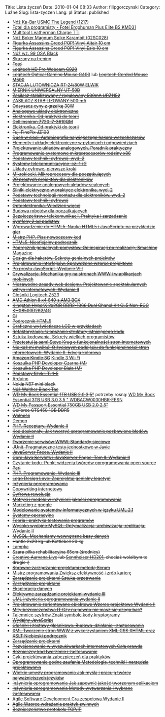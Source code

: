 Title: Lista życzeń
Date: 2010-01-04 08:33
Author: filipgorczynski
Category: Luźne
Slug: lista-zyczen
Lang: pl
Status: published

-   [Nóż Ka-Bar USMC The Legend (1217)](https://www.militaria.pl/ka-bar/noz_ka-bar_usmc_the_legend_1217_p73096.xml)
-   [Fotel dla programisty - Fotel Ergohuman Plus Elite BS KMD31](https://www.centrumkrzesel.pl/fotel-ergohuman-plus-elite-bs-kmd31/3294/p)
-   [Multitool Leatherman Charge TTi](https://www.militaria.pl/leatherman/multitool_leatherman_charge_tti_830731_p4252.xml)
-   [Nóż Boker Magnum Spike Karambit (02SC028)](https://www.militaria.pl/boker/noz_boker_magnum_spike_karambit_02sc028_p78247.xml)
-   [~~Figurka Assassins Creed POP! Vinyl Altair 10 cm~~](https://www.ultima.pl/ct/gadzety/figurki/figurki-z-gier/figurka-assassins-creed-pop-vinyl-altair-10-cm)
-   [~~Figurka Assassins Creed POP! Vinyl Ezio 10 cm~~](https://www.ultima.pl/ct/gadzety/figurki/figurki-z-gier/figurka-assassins-creed-pop-vinyl-ezio-10-cm)
-   [Nóż wz. 99 OSA Black](https://www.militaria.pl/ml/noz_wz_99_osa_black_p3070.xml)
-   ~~[Skazany na trening](http://www.empik.com/skazany-na-trening-wade-paul,prod61081448,ksiazka-p)~~
-   ~~[Fotel](http://www.ikea.com/pl/pl/catalog/products/40103100/#/40103100)~~
-   ~~[Logitech HD Pro Webcam C920](http://www.logitech.com/pl-pl/product/hd-pro-webcam-c920?crid=34)~~
-   ~~[Logitech Optical Gaming Mouse G400](http://www.logitech.com/pl-pl/product/optical-gaming-mouse-g400?crid=7)~~ lub ~~[Logitech Corded Mouse M500](http://www.logitech.com/pl-pl/product/5743?crid=7)~~
-   ~~[STACJA LUTOWNICZA RT-24/80W ELWIK](http://sklep.avt.pl/p/pl/49278/stacja+lutownicza+rt-2480w+elwik.html)~~
-   ~~[MIERNIK UNIWERSALNY UT-50D](http://sklep.avt.pl/p/pl/482354/miernik+uniwersalny+ut-50d.html)~~
-   ~~[Zasilacz stabilizowany / regulowany 500mA URZ1152](http://www.ast-anteny.com.pl/zasilacz-stabilizowany-regulowany-500ma-urz1152-szt.html)~~
-   ~~[ZASILACZ STABILIZOWANY 500 mA](http://sklepafar.pl/produkt/zasilacz-stabilizowany-500-ma73)~~
-   ~~[Odsysacz cyny z grzałką 30W](http://electropark.pl/akcesoria-do-lutowania/1218-odsysacz-cyny-z-grzalka-30w--5901001218003.html)~~
-   ~~[Analogowe układy elektroniczne](http://www.btc.pl/index.php?ukey=product&productID=37539)~~
-   ~~[Elektronika. Od praktyki do teorii](http://helion.pl/ksiazki/elektronika-od-praktyki-do-teorii-charles-platt,eleodp.htm)~~
-   ~~[Dell Inspiron 7720 i7-3610QM](http://www.x-kom.pl/p/103497-notebook-laptop-17,3-dell-inspiron-7720-i7-3610qm-16gb-1281000-dvd-rw-1080p.html)~~
-   ~~[Elektronika. Od praktyki do teorii](http://helion.pl/ksiazki/elektronika-od-praktyki-do-teorii-charles-platt,eleodp.htm)~~
-   ~~Fuji FinePix JZ100~~
-   ~~[Duch w sieci. Autobiografia największego hakera wszechczasów](http://helion.pl/ksiazki/duch-w-sieci-autobiografia-najwiekszego-hakera-wszechczasow-kevin-mitnick-simon-william-l,duhsie.htm)~~
-   ~~[Elementy i układy elektroniczne w pytaniach i odpowiedziach](http://www.informatyczna.pl/index.php?strona,doc,pol,informat,82,0,44404,1,82,elementy_i_uklady_elektroniczne_w_pytaniach_i_odpowiedziach_,ant.html)~~
-   ~~[Projektowanie układów analogowych. Poradnik praktyczny](http://techniczna.net.pl/index.php?action=det&k=83-60233-04-7)~~
-   ~~[Programowanie systemowe mikroprocesorów rodziny x86](http://techniczna.net.pl/index.php?action=det&k=83-01-16383-9)~~
-   ~~[Podstawy techniki cyfrowej, wyd. 2](http://techniczna.net.pl/index.php?action=det&k=83-206-1390-6)~~
-   ~~[Systemy telekomunikacyjne, cz. 1 i 2](http://techniczna.net.pl/index.php?action=det&k=83-206-1272-1)~~
-   ~~[Układy cyfrowe, pierwsze kroki](http://www.informatyczna.pl/index.php?strona,doc,pol,informat,82,0,43479,1,82,uklady_cyfrowe,_pierwsze_kroki,ant.html)~~
-   ~~[Mikroklocki. Mikroprocesory dla początkujących](http://www.informatyczna.pl/index.php?strona,doc,pol,informat,82,0,45077,1,82,mikroklocki._mikroprocesory_dla_poczatkujacych_%3Cbr%3E%3C/br%3Ejezeli_chcesz_poznac_mikrokontrolery_od_postaw,_dobrze_sie_przy_tym_bawiac,_ta_ksiazka_jest_dla_ciebie!,ant.html)~~
-   ~~[20 prostych projektów dla elektroników](http://www.informatyczna.pl/index.php?strona,doc,pol,informat,82,0,45361,1,82,20_prostych_projektow_dla_elektronikow_,ant.html)~~
-   ~~[Projektowanie analogowych układów scalonych](http://www.informatyczna.pl/index.php?strona,doc,pol,informat,82,0,48031,1,82,projektowanie_analogowych_ukladow_scalonych,ant.html)~~
-   ~~[Silniki elektryczne w praktyce elektronika, wyd. 2](http://www.informatyczna.pl/index.php?strona,doc,pol,informat,82,0,48496,1,82,quot;silniki_elektryczne_w_praktyce_elektronika,_wyd._2,ant.html)~~
-   ~~[Podstawy technologii montażu dla elektroników, wyd. 2](http://www.informatyczna.pl/index.php?strona,doc,pol,informat,82,0,48520,1,82,podstawy_technologii_montazu_dla_elektronikow,_wyd._2,ant.html)~~
-   ~~[Podstawy techniki cyfrowej](http://www.informatyczna.pl/index.php?strona,doc,pol,informat,82,0,43566,1,82,podstawy_techniki_cyfrowej,ant.html)~~
-   ~~[Optoelektronika. Wiedzieć więcej](http://www.informatyczna.pl/index.php?strona,doc,pol,informat,82,0,43560,1,82,optoelektronika._wiedziec_wiecej,ant.html)~~
-   ~~[Budowa robotów dla początkujących](http://techniczna.net.pl/index.php?action=det&k=83-246-3436-1)~~
-   ~~[Bezpieczeństwo telekomunikacji. Praktyka i zarządzanie](http://techniczna.net.pl/index.php?action=det&k=83-206-1517-8)~~
-   ~~[Symfony 2 od podstaw](http://helion.pl/ksiazki/symfony-2-od-podstaw-wlodzimierz-gajda,symfo2.htm "Symfony 2 od podstaw")~~
-   ~~[Wprowadzenie do HTML5. Nauka HTML5 i JavaScriptu na przykładzie gier](http://helion.pl/ksiazki/wprowadzenie-do-html5-nauka-html5-i-javascriptu-na-przykladzie-gier-jeanine-meyer,whtmjs.htm "Wprowadzenie do HTML5. Nauka HTML5 i JavaScriptu na przykładzie gier")~~
-   ~~[Mistrz PHP. Pisz nowoczesny kod](http://helion.pl/ksiazki/mistrz-php-pisz-nowoczesny-kod-davey-shafik-lorna-mitchell-matthew-turland,misphp.htm "Mistrz PHP. Pisz nowoczesny kod")~~
-   ~~[HTML5. Nieoficjalny podręcznik](http://helion.pl/ksiazki/html5-nieoficjalny-podrecznik-matthew-macdonald,htm5np.htm "HTML5. Nieoficjalny podręcznik")~~
-   ~~[Podręcznik genialnych pomysłów. Od inspiracji po realizację. Smashing Magazine](http://helion.pl/ksiazki/podrecznik-genialnych-pomyslow-od-inspiracji-po-realizacje-smashing-magazine-cameron-chapman,pogepo.htm "Podręcznik genialnych pomysłów. Od inspiracji po realizację. Smashing Magazine")~~
-   ~~[Design dla hakerów. Sekrety genialnych projektów](http://helion.pl/ksiazki/design-dla-hakerow-sekrety-genialnych-projektow-david-kadavy,deshak.htm "Design dla hakerów. Sekrety genialnych projektów")~~
-   ~~[Projektowanie interfejsów. Sprawdzone wzorce projektowe](http://helion.pl/ksiazki/projektowanie-interfejsow-sprawdzone-wzorce-projektowe-jenifer-tidwell,projin.htm "Projektowanie interfejsów. Sprawdzone wzorce projektowe")~~
-   ~~[Po prostu JavaScript. Wydanie VIII](http://helion.pl/ksiazki/po-prostu-javascript-wydanie-viii-tom-negrino-dori-smith,ppjsc8.htm "Po prostu JavaScript. Wydanie VIII")~~
-   ~~[Grywalizacja. Mechanika gry na stronach WWW i w aplikacjach mobilnych](http://helion.pl/ksiazki/grywalizacja-mechanika-gry-na-stronach-www-i-w-aplikacjach-mobilnych-gabe-zichermann-christopher-cunningham,grymeg.htm "Grywalizacja. Mechanika gry na stronach WWW i w aplikacjach mobilnych")~~
-   ~~[Niezawodne zasady web designu. Projektowanie spektakularnych witryn internetowych. Wydanie II](http://helion.pl/ksiazki/niezawodne-zasady-web-designu-projektowanie-spektakularnych-witryn-internetowych-wydanie-ii-jason-beaird,niezaw.htm "Niezawodne zasady web designu. Projektowanie spektakularnych witryn internetowych. Wydanie II")~~
-   ~~[Głośniki Logitech Z523](http://www.logitech.com/pl-pl/speakers-audio/home-pc-speakers/devices/5861)~~
-   ~~[AMD Athlon II x4 640 s.AM3 BOX](http://www.proline.pl/?p=AMD+II+X4+640+AM3)~~
-   ~~[Kingston HyperX 2x2GB DDR2-1066 Dual Chanel Kit CL5 Non-ECC KHX8500D2K2/4G](http://www.proline.pl/?p=KHX8500D2K2%2F4G)~~
-   ~~[Gi](http://www.mantoshop.pl/product-pol-88-MANTO-3-0-BJJ-GI-czarne.html "Gi")~~
-   ~~[Podręcznik HTML5](http://helion.pl/ksiazki/podrecznik-html5-ten-fantastyczny-smashing-magazine-bill-sanders,tfanh5.htm)~~
-   ~~[Graficzne wyświetlacze LCD w przykładach](http://www.informatyczna.pl/index.php?strona,doc,pol,informat,7,0,45360,1,0,ant.html)~~
-   ~~[Refaktoryzacja. Ulepszanie struktury istniejącego kodu](http://helion.pl/ksiazki/refaktoryzacja-ulepszanie-struktury-istniejacego-kodu-martin-fowler-kent-beck-john-brant-william-opdyke-don-roberts,refuko.htm)~~
-   ~~[Sztuka kodowania. Sekrety wielkich programistów](http://helion.pl/ksiazki/sztuka-kodowania-sekrety-wielkich-programistow-peter-seibel,sztkod.htm)~~
-   ~~[Przetestuj ją sam! Steve Krug o funkcjonalności stron internetowych](http://helion.pl/ksiazki/przetestuj-ja-sam-steve-krug-o-funkcjonalnosci-stron-internetowych-steve-krug,przete.htm)~~
-   ~~[Nie każ mi myśleć! O życiowym podejściu do funkcjonalności stron internetowych. Wydanie II. Edycja kolorowa](http://helion.pl/ksiazki/nie-kaz-mi-myslec-o-zyciowym-podejsciu-do-funkcjonalnosci-stron-internetowych-wydanie-ii-edycja-kolorowa-steve-krug,nie2ek.htm)~~
-   ~~[Amazon Kindle 3G](http://www.amazon.com/Kindle-Wireless-Reader-3G-Wifi-Graphite/dp/B002FQJT3Q "Amazon Kindle 3G")~~ [Kindle 3 Wi-Fi](http://www.amazon.com/Kindle-Wireless-Reader-Wifi-Graphite/dp/B002Y27P3M/ref=sr_1_7?ie=UTF8&qid=1321129721&sr=8-7 "Kindle 3 wi-fi")
-   ~~[Koszulka PHP Developer Czarna (M)](http://kopruch.pl/product/PHP-Developer-(3),prog-04-M)~~
-   ~~[Koszulka PHP Developer Biała (M)](http://kopruch.pl/product/PHP-Developer-(4),prog-05)~~
-   ~~[Podstawy fizyki. T. 1-5](http://ksiegarnia.pwn.pl/produkt/4000/podstawy-fizyki-t-15.html)~~
-   ~~[Arduino](http://arduino.cc/)~~
-   ~~Nokia N97 mini black~~
-   ~~[Nóż Walther Black Tac](http://www.bron.pl/shopbron/product/NOZE-I-SCYZORYKI/Noze/Noz-WALTHER-Black-Tac/2755)~~
-   ~~[WD My Book Essential 1TB USB 2.0 3,5"](http://www.proline.pl/?p=WDBAAF0010HBK-EESN)~~ potrzeby rosną: [WD My Book Essential 3TB USB 3.0 3,5 " WDBACW0030HBK-EESN](http://www.proline.pl/?p=WDBACW0030HBK-EESN)
-   ~~[WD My Passport Essential 750GB USB 2.0 2,5"](http://www.proline.pl/?p=WDBABM7500ABK-EESN)~~
-   ~~GeForce GTS450 1GB DDR5~~
-   ~~[Wolność](http://eksiegarnia.pl/index.php?s=karta&id=100435683)~~
-   ~~[Demon](http://eksiegarnia.pl/index.php?s=karta&id=100436961)~~
-   ~~[PHP. Receptury. Wydanie II](http://helion.pl/ksiazki/php_receptury_wydanie_ii_adam_trachtenberg_david_sklar,phpre2.htm)~~
-   ~~[Kod doskonały. Jak tworzyć oprogramowanie pozbawione błędów. Wydanie II](http://helion.pl/ksiazki/kod_doskonaly_jak_tworzyc_oprogramowanie_pozbawione_bledow_wydanie_ii_steve_mcconnell,koddos.htm)~~
-   ~~[Tworzenie serwisów WWW. Standardy sieciowe](http://helion.pl/ksiazki/tworzenie_serwisow_www_standardy_sieciowe_john_allsopp,tswwws.htm)~~
-   ~~[JUnit. Pragmatyczne testy jednostkowe w Javie](http://helion.pl/ksiazki/junit_pragmatyczne_testy_jednostkowe_w_javie_andy_hunt_dave_thomas,junit.htm)~~
-   ~~[JavaServer Faces. Wydanie II](http://helion.pl/ksiazki/javaserver_faces_wydanie_ii_david_geary_cay_s_horstmann,javfac.htm)~~
-   ~~[Core Java Servlets i JavaServer Pages. Tom II. Wydanie II](http://helion.pl/ksiazki/core_java_servlets_i_javaserver_pages_tom_ii_wydanie_ii_marty_hall_larry_brown_yaakov_chaikin,jsp2w2.htm)~~
-   ~~[Czytanie kodu. Punkt widzenia twórców oprogramowania open source](http://helion.pl/ksiazki/czytanie_kodu_punkt_widzenia_tworcow_oprogramowania_open_source_diomidis_spinellis,czytko.htm)~~
-   ~~[Perl](http://helion.pl/ksiazki/perl_reuven_m_lerner,perlcr.htm)~~
-   ~~[PHP. Programowanie. Wydanie III](http://helion.pl/ksiazki/php_programowanie_wydanie_iii_leon_atkinson_zeev_suraski,phpro3.htm)~~
-   ~~[Logo Design Love: Zaprojektuj genialny logotyp!](http://helion.pl/ksiazki/logo_design_love_zaprojektuj_genialny_logotyp_david_airey,loglov.htm)~~
-   ~~[Inżynieria oprogramowania](http://ksiegarnia.pwn.pl/produkt/34790/inzynieria-oprogramowania.html)~~
-   ~~[Copywriting internetowy](http://ksiegarnia.pwn.pl/produkt/73164/copywriting-internetowy.html)~~
-   ~~[Cyfrowa rewolucja](http://ksiegarnia.pwn.pl/produkt/7047/cyfrowa-rewolucja.html)~~
-   ~~[Metryki i modele w inżynierii jakości oprogramowania](http://ksiegarnia.pwn.pl/produkt/4950/metryki-i-modele-w-inzynierii-jakosci-oprogramowania.html)~~
-   ~~[Marketing z google](http://ksiegarnia.pwn.pl/produkt/6429/marketing-z-google.html)~~
-   ~~[Modelowanie systemów informatycznych w języku UML 2.1](http://ksiegarnia.pwn.pl/produkt/6633/modelowanie-systemow-informatycznych-w-jezyku-uml-21.html)~~
-   ~~[Systemy operacyjne](http://ksiegarnia.pwn.pl/produkt/6128/systemy-operacyjne.html)~~
-   ~~[Teoria i praktyka testowania programów](http://ksiegarnia.pwn.pl/produkt/4776/teoria-i-praktyka-testowania-programow.html)~~
-   ~~[Wysoko wydajne MySQL. Optymalizacja, archiwizacja, replikacja. Wydanie II](http://helion.pl/ksiazki/wysoko_wydajne_mysql_optymalizacja_archiwizacja_replikacja_wydanie_ii_baron_schwartz_peter_zaitsev_vadim_tkachenko_jeremy_d_zawodny_arjen_lentz_derek_j_balling,wydmsq.htm)~~
-   ~~[MySQL. Mechanizmy wewnętrzne bazy danych](http://helion.pl/ksiazki/mysql_mechanizmy_wewnetrzne_bazy_danych_sasha_pachev,msqlme.htm)~~
-   ~~Hantle 2x20 kg lub Kettlebell 20 kg~~
-   ~~[Lampka](http://www.ikea.com/pl/pl/catalog/products/40079195)~~
-   ~~Szara piłka rehabilitacyjna 65cm (średnicy)~~
-   ~~[Creative Aurvana Live](http://pl.store.creative.com/products/product.aspx?catid=437&pid=17088) lub [Sennheiser HD201](http://www.sennheiser.com.pl/index.php5?theme=pricelist&task=print_product&product_id=670 "Sennheiser HD201"), chociaż wolałbym te drugie :)~~
-   ~~[Sprawne zarządzanie projektami metodą Scrum](http://komputeks.pl/product_info.php/products_id/1878)~~
-   ~~[Mistrz programowania Zwiększ efektywność i zrób karierę](http://komputeks.pl/product_info.php/products_id/4842)~~
-   ~~[Zarządzanie projektami Sztuka przetrwania](http://komputeks.pl/product_info.php/products_id/5268)~~
-   ~~[Zarządzanie projektami](http://komputeks.pl/product_info.php/products_id/5223)~~
-   ~~[Eksploracja danych](http://komputeks.pl/product_info.php/products_id/1877)~~
-   ~~[Efektywne zarządzanie projektami wydanie III](http://komputeks.pl/product_info.php/products_id/1883)~~
-   ~~[UML inżynieria oprogramowania wydanie II](http://komputeks.pl/product_info.php/products_id/2821)~~
-   ~~[Projektowanie zorientowane obiektowo Wzorce projektowe Wydanie II](http://komputeks.pl/product_info.php/products_id/3772)~~
-   ~~[Mity bezpieczeństwa IT Czy na pewno nie masz się czego bać?](http://komputeks.pl/product_info.php/products_id/4827)~~
-   ~~[Tajemnice szyfrów Znaki symbole kody kryptogramy](http://komputeks.pl/product_info.php/products_id/4005)~~
-   ~~[Wydajny JavaScript](http://komputeks.pl/product_info.php/products_id/4984)~~
-   ~~[Głośniki i zestawy głośnikowe. Budowa, działanie , zastosowania](http://www.informatyczna.pl/index.php?strona,doc,pol,informat,82,0,43310,1,82,glosniki_i_zestawy_glosnikowe._budowa,_dzialanie_,_zastosowania,ant.html)~~
-   ~~[XML Tworzenie stron WWW z wykorzystaniem XML CSS XHTML oraz XSLT Niebieski podręcznik](http://komputeks.pl/product_info.php/products_id/4376)~~
-   ~~[Zarządzanie projektami](http://komputeks.pl/product_info.php/products_id/5269)~~
-   ~~[Pozycjonowanie w wyszukiwarkach internetowych Cała prawda](http://komputeks.pl/product_info.php/products_id/4918)~~
-   ~~[Bezpieczny kod tworzenie i zastosowanie](http://komputeks.pl/product_info.php/products_id/791)~~
-   ~~[Cykl projektowania zabezpieczeń dla praktyków](http://komputeks.pl/product_info.php/products_id/2556)~~
-   ~~[Oprogramowanie godne zaufania Metodologia, techniki i narzędzia projektowania](http://komputeks.pl/product_info.php/products_id/1615)~~
-   ~~[Wielkie umysły programowania Jak myślą i pracują twórcy najważniejszych języków](http://komputeks.pl/product_info.php/products_id/4793)~~
-   ~~[Inżynieria oprogramowania Jak zapewnić jakość tworzonym aplikacjom](http://komputeks.pl/product_info.php/products_id/3934)~~
-   ~~[Inżynieria oprogramowania Metody wytwarzania i wybrane zastosowania](http://komputeks.pl/product_info.php/products_id/1731)~~
-   ~~[Agile Software Development Gra zespołowa Wydanie II](http://komputeks.pl/product_info.php/products_id/1112)~~
-   ~~[Agile Wzorce wdrażania praktyk zwinnych](http://komputeks.pl/product_info.php/products_id/4565)~~
-   ~~[Bezpieczeństwo protokołu TCP/IP](http://ksiegarnia.pwn.pl/produkt/5081/bezpieczenstwo-protokolu-tcpip.html)~~

